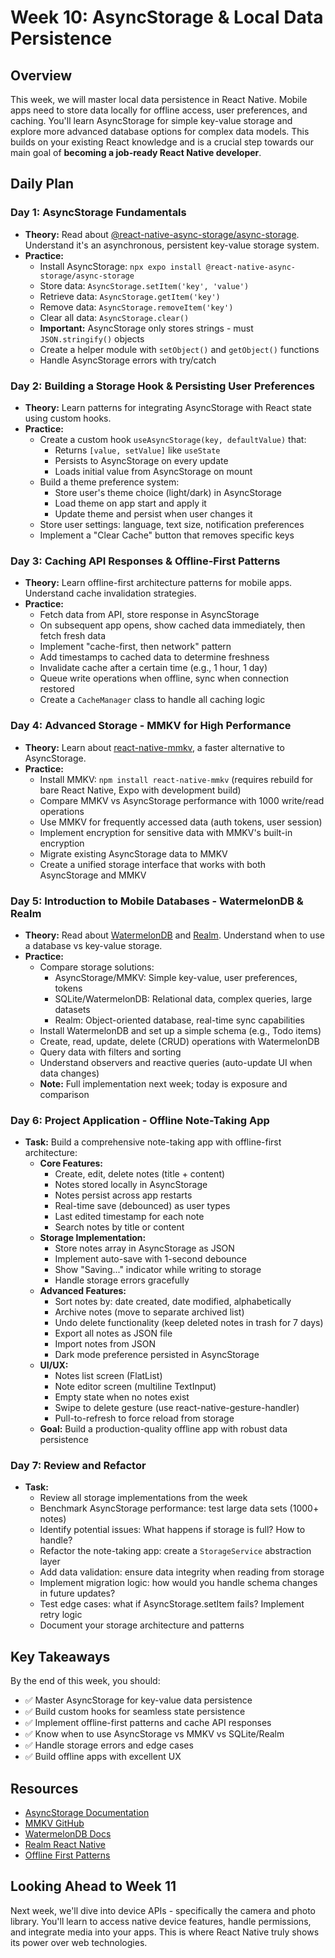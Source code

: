 # Week 10: AsyncStorage & Local Data Persistence

## Overview

This week, we will master local data persistence in React Native. Mobile apps need to store data locally for offline access, user preferences, and caching. You'll learn AsyncStorage for simple key-value storage and explore more advanced database options for complex data models. This builds on your existing React knowledge and is a crucial step towards our main goal of **becoming a job-ready React Native developer**.

## Daily Plan

### Day 1: AsyncStorage Fundamentals
*   **Theory:** Read about [@react-native-async-storage/async-storage](https://react-native-async-storage.github.io/async-storage/). Understand it's an asynchronous, persistent key-value storage system.
*   **Practice:**
    - Install AsyncStorage: `npx expo install @react-native-async-storage/async-storage`
    - Store data: `AsyncStorage.setItem('key', 'value')`
    - Retrieve data: `AsyncStorage.getItem('key')`
    - Remove data: `AsyncStorage.removeItem('key')`
    - Clear all data: `AsyncStorage.clear()`
    - **Important:** AsyncStorage only stores strings - must `JSON.stringify()` objects
    - Create a helper module with `setObject()` and `getObject()` functions
    - Handle AsyncStorage errors with try/catch

### Day 2: Building a Storage Hook & Persisting User Preferences
*   **Theory:** Learn patterns for integrating AsyncStorage with React state using custom hooks.
*   **Practice:**
    - Create a custom hook `useAsyncStorage(key, defaultValue)` that:
      - Returns `[value, setValue]` like `useState`
      - Persists to AsyncStorage on every update
      - Loads initial value from AsyncStorage on mount
    - Build a theme preference system:
      - Store user's theme choice (light/dark) in AsyncStorage
      - Load theme on app start and apply it
      - Update theme and persist when user changes it
    - Store user settings: language, text size, notification preferences
    - Implement a "Clear Cache" button that removes specific keys

### Day 3: Caching API Responses & Offline-First Patterns
*   **Theory:** Learn offline-first architecture patterns for mobile apps. Understand cache invalidation strategies.
*   **Practice:**
    - Fetch data from API, store response in AsyncStorage
    - On subsequent app opens, show cached data immediately, then fetch fresh data
    - Implement "cache-first, then network" pattern
    - Add timestamps to cached data to determine freshness
    - Invalidate cache after a certain time (e.g., 1 hour, 1 day)
    - Queue write operations when offline, sync when connection restored
    - Create a `CacheManager` class to handle all caching logic

### Day 4: Advanced Storage - MMKV for High Performance
*   **Theory:** Learn about [react-native-mmkv](https://github.com/mrousavy/react-native-mmkv), a faster alternative to AsyncStorage.
*   **Practice:**
    - Install MMKV: `npm install react-native-mmkv` (requires rebuild for bare React Native, Expo with development build)
    - Compare MMKV vs AsyncStorage performance with 1000 write/read operations
    - Use MMKV for frequently accessed data (auth tokens, user session)
    - Implement encryption for sensitive data with MMKV's built-in encryption
    - Migrate existing AsyncStorage data to MMKV
    - Create a unified storage interface that works with both AsyncStorage and MMKV

### Day 5: Introduction to Mobile Databases - WatermelonDB & Realm
*   **Theory:** Read about [WatermelonDB](https://nozbe.github.io/WatermelonDB/) and [Realm](https://www.mongodb.com/docs/realm/sdk/react-native/). Understand when to use a database vs key-value storage.
*   **Practice:**
    - Compare storage solutions:
      - AsyncStorage/MMKV: Simple key-value, user preferences, tokens
      - SQLite/WatermelonDB: Relational data, complex queries, large datasets
      - Realm: Object-oriented database, real-time sync capabilities
    - Install WatermelonDB and set up a simple schema (e.g., Todo items)
    - Create, read, update, delete (CRUD) operations with WatermelonDB
    - Query data with filters and sorting
    - Understand observers and reactive queries (auto-update UI when data changes)
    - **Note:** Full implementation next week; today is exposure and comparison

### Day 6: Project Application - Offline Note-Taking App
*   **Task:** Build a comprehensive note-taking app with offline-first architecture:
    - **Core Features:**
      - Create, edit, delete notes (title + content)
      - Notes stored locally in AsyncStorage
      - Notes persist across app restarts
      - Real-time save (debounced) as user types
      - Last edited timestamp for each note
      - Search notes by title or content
    - **Storage Implementation:**
      - Store notes array in AsyncStorage as JSON
      - Implement auto-save with 1-second debounce
      - Show "Saving..." indicator while writing to storage
      - Handle storage errors gracefully
    - **Advanced Features:**
      - Sort notes by: date created, date modified, alphabetically
      - Archive notes (move to separate archived list)
      - Undo delete functionality (keep deleted notes in trash for 7 days)
      - Export all notes as JSON file
      - Import notes from JSON
      - Dark mode preference persisted in AsyncStorage
    - **UI/UX:**
      - Notes list screen (FlatList)
      - Note editor screen (multiline TextInput)
      - Empty state when no notes exist
      - Swipe to delete gesture (use react-native-gesture-handler)
      - Pull-to-refresh to force reload from storage
    - **Goal:** Build a production-quality offline app with robust data persistence

### Day 7: Review and Refactor
*   **Task:**
    - Review all storage implementations from the week
    - Benchmark AsyncStorage performance: test large data sets (1000+ notes)
    - Identify potential issues: What happens if storage is full? How to handle?
    - Refactor the note-taking app: create a `StorageService` abstraction layer
    - Add data validation: ensure data integrity when reading from storage
    - Implement migration logic: how would you handle schema changes in future updates?
    - Test edge cases: what if AsyncStorage.setItem fails? Implement retry logic
    - Document your storage architecture and patterns

## Key Takeaways

By the end of this week, you should:
- ✅ Master AsyncStorage for key-value data persistence
- ✅ Build custom hooks for seamless state persistence
- ✅ Implement offline-first patterns and cache API responses
- ✅ Know when to use AsyncStorage vs MMKV vs SQLite/Realm
- ✅ Handle storage errors and edge cases
- ✅ Build offline apps with excellent UX

## Resources

- [AsyncStorage Documentation](https://react-native-async-storage.github.io/async-storage/)
- [MMKV GitHub](https://github.com/mrousavy/react-native-mmkv)
- [WatermelonDB Docs](https://nozbe.github.io/WatermelonDB/)
- [Realm React Native](https://www.mongodb.com/docs/realm/sdk/react-native/)
- [Offline First Patterns](https://offlinefirst.org/)

## Looking Ahead to Week 11

Next week, we'll dive into device APIs - specifically the camera and photo library. You'll learn to access native device features, handle permissions, and integrate media into your apps. This is where React Native truly shows its power over web technologies.
